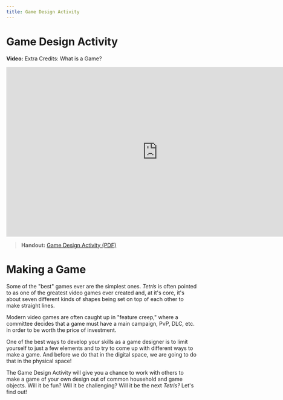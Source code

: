 ```yaml
---
title: Game Design Activity
---
```


# Game Design Activity

__Video:__ Extra Credits: What is a Game?

<iframe width="800" height="450" src="https://www.youtube.com/embed/blj91KLOvZQ" title="YouTube video player" frameborder="0" allow="accelerometer; autoplay; clipboard-write; encrypted-media; gyroscope; picture-in-picture" allowfullscreen></iframe>

> __Handout:__ [Game Design Activity (PDF)](/assets/materials/GameDesignActivity.pdf)

# Making a Game

Some of the "best" games ever are the simplest ones.  _Tetris_ is often pointed to as one of the greatest video games ever created and, at it's core, it's about seven different kinds of shapes being set on top of each other to make straight lines.

Modern video games are often caught up in "feature creep," where a committee decides that a game must have a main campaign, PvP, DLC, etc. in order to be worth the price of investment.

One of the best ways to develop your skills as a game designer is to limit yourself to just a few elements and to try to come up with different ways to make a game.  And before we do that in the digital space, we are going to do that in the physical space!

The Game Design Activity will give you a chance to work with others to make a game of your own design out of common household and game objects.  Will it be fun?  Will it be challenging?  Will it be the next _Tetris?_  Let's find out!